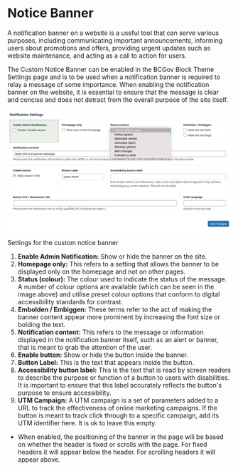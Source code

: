 # Notice Banner

A notification banner on a website is a useful tool that can serve various purposes, including communicating important announcements, informing users about promotions and offers, providing urgent updates such as website maintenance, and acting as a call to action for users.

The Custom Notice Banner can be enabled in the BCGov Block Theme Settings page and is to be used when a notification banner is required to relay a message of some importance. When enabling the notification banner on the website, it is essential to ensure that the message is clear and concise and does not detract from the overall purpose of the site itself.

<img src="/notice-settings.png">

Settings for the custom notice banner

1. **Enable Admin Notification:**  Show or hide the banner on the site.
2. **Homepage only:**  This refers to a setting that allows the banner to be displayed only on the homepage and not on other pages.
3. **Status (colour):**  The colour used to indicate the status of the message. A number of colour options are available (which can be seen in the image above) and utilise preset colour options that conform to digital accessibility standards for contrast.
4. **Embolden / Embiggen:**  These terms refer to the act of making the banner content appear more prominent by increasing the font size or bolding the text.
5. **Notification content:**  This refers to the message or information displayed in the notification banner itself, such as an alert or banner, that is meant to grab the attention of the user.
6. **Enable button:** Show or hide the button inside the banner.
7. **Button Label:**  This is the text that appears inside the button.
8. **Accessibility button label:**  This is the text that is read by screen readers to describe the purpose or function of a button to users with disabilities. It is important to ensure that this label accurately reflects the button's purpose to ensure accessibility.
9. **UTM Campaign:**  A UTM campaign is a set of parameters added to a URL to track the effectiveness of online marketing campaigns. If the button is meant to track click through to a specific campaign, add its UTM identifier here. It is ok to leave this empty.

- When enabled, the positioning of the banner in the page will be based on whether the header is fixed or scrolls with the page. For fixed headers it will appear below the header. For scrolling headers it will appear above.